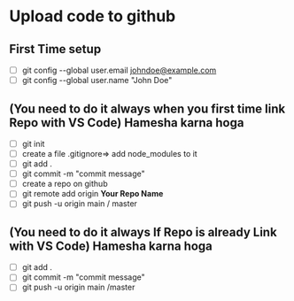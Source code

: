 # Upload code to github 
## First Time setup
- [ ] git config --global user.email johndoe@example.com
- [ ] git config --global user.name "John Doe"
## (You need to do it always when you first time link Repo with VS Code) Hamesha karna hoga  
- [ ] git init
- [ ] create a file  .gitignore=> add node_modules to it
- [ ] git add .
- [ ] git commit -m "commit message"
- [ ] create a repo on github
- [ ] git remote add origin **Your Repo Name**
- [ ] git push -u origin main / master

## (You need to do it always If Repo is already Link with VS Code) Hamesha karna hoga
- [ ] git add .
- [ ] git commit -m "commit message"
- [ ] git push -u origin main /master
